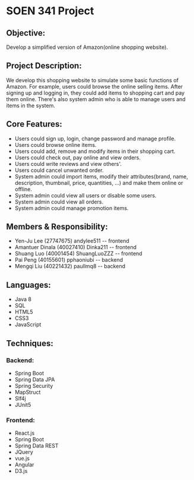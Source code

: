 # SOEN 341 Project

## Objective:

Develop a simplified version of Amazon(online shopping website).

## Project Description:

We develop this shopping website to simulate some basic functions of Amazon. For example, users could browse the online selling items. After signing up and logging in, they could add items to shopping cart and pay them online. There's also system admin who is able to manage users and items in the system.  

## Core Features:

 * Users could sign up, login, change password and manage profile.
 * Users could browse online items.
 * Users could add, remove and modify items in their shopping cart.
 * Users could check out, pay online and view orders.
 * Users could write reviews and view others'.
 * Users could cancel unwanted order.
 * System admin could import items, modify their attributes(brand, name, description, thumbnail, price, quantities, ...) and make them online or offline.
 * System admin could view all users or disable some users.
 * System admin could view all orders.
 * System admin could manage promotion items.

## Members & Responsibility:
 * Yen-Ju Lee (27747675) andylee511 -- frontend
 * Amantuer Dinala (40027410) Dinka211 -- frontend
 * Shuang Luo (40001454) ShuangLuoZZZ -- frontend
 * Pai Peng (40155601) pphaoniubi -- backend
 * Mengqi Liu (40221432) paullmq8  -- backend

## Languages:
 * Java 8
 * SQL
 * HTML5
 * CSS3
 * JavaScript

## Techniques:
### Backend:
 * Spring Boot
 * Spring Data JPA
 * Spring Security
 * MapStruct
 * Slf4j
 * JUnit5

### Frontend:
 * React.js
 * Spring Boot
 * Spring Data REST
 * JQuery
 * vue.js
 * Angular
 * D3.js 
